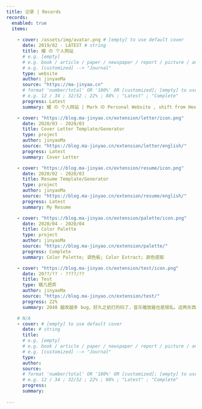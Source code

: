 ```yaml
---
title: 记录 | Records
records:
  enabled: true
  items:
  
    - cover: /assets/img/avatar.png # [empty] to use default cover
      date: 2019/02 - LATEST # string
      title: 耀 の 个人网站
      # e.g. [empty]
      # e.g. book / article / paper / newspaper / report / picture / anime / video / movie / audio / project / website
      # e.g. [customized] --> "Journal"
      type: website
      author: jinyaoMa
      source: "https://ma-jinyao.cn"
      # format 'number/total' OR '100%' OR [customized]; [empty] to use 'N/A', NO DECIMAL POINT ALLOW
      # e.g. 12 / 34 ; 32/52 ; 22% ; 88% ; "Latest" ; "Complete"
      progress: Latest
      summary: 耀 の 个人网站 | Mark の Personal Website , shift from Hexo to VuePress

    - cover: "https://blog.ma-jinyao.cn/extension/letter/icon.png"
      date: 2020/03 - 2020/03
      title: Cover Letter Template/Generator
      type: project
      author: jinyaoMa
      source: "https://blog.ma-jinyao.cn/extension/letter/english/"
      progress: Latest
      summary: Cover Letter

    - cover: "https://blog.ma-jinyao.cn/extension/resume/icon.png"
      date: 2020/02 - 2020/03
      title: Resume Template/Generator
      type: project
      author: jinyaoMa
      source: "https://blog.ma-jinyao.cn/extension/resume/english/"
      progress: Latest
      summary: My Resume

    - cover: "https://blog.ma-jinyao.cn/extension/palette/icon.png"
      date: 2020/04 - 2020/04
      title: Color Palette
      type: project
      author: jinyaoMa
      source: "https://blog.ma-jinyao.cn/extension/palette/"
      progress: Complete
      summary: Color Palette; 调色板; Color Extract; 颜色提取

    - cover: "https://blog.ma-jinyao.cn/extension/test/icon.png"
      date: 20??/?? - ????/??
      title: Test
      type: 瞎几把弄
      author: jinyaoMa
      source: "https://blog.ma-jinyao.cn/extension/test/"
      progress: 22%
      summary: 2048 越改越多 bug，好久之前打的码了，音乐播放器也是很乱。这两东西基本上没啥用了，代码也没有复用价值，2048 的算法也就看看这样子

    # N/A
    - cover: # [empty] to use default cover
      date: # string
      title:
      # e.g. [empty]
      # e.g. book / article / paper / newspaper / report / picture / anime / video / movie / audio / project / website
      # e.g. [customized] --> "Journal"
      type:
      author:
      source:
      # format 'number/total' OR '100%' OR [customized]; [empty] to use 'N/A', NO DECIMAL POINT ALLOW
      # e.g. 12 / 34 ; 32/52 ; 22% ; 88% ; "Latest" ; "Complete"
      progress:
      summary:
      
---
```

